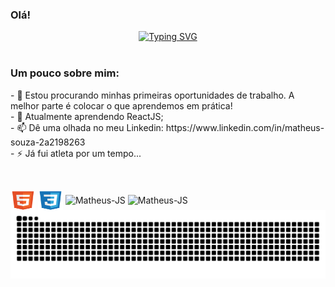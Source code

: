 ### Olá!

<div align="center">
  <a href="https://git.io/typing-svg"><img src="https://readme-typing-svg.demolab.com?font=Fira+Code&pause=1000&background=FFFFFF00&width=435&lines=Ol%C3%A1%2C+meu+nome+%C3%A9+Matheus+Souza!" alt="Typing SVG" />  </a>
</div>

<img align="center" alt="" src="./src/header-gif.gif">

<h3> Um pouco sobre mim: </h3>
- 🔭 Estou procurando minhas primeiras oportunidades de trabalho. A melhor parte é colocar o que aprendemos em prática! <br>
- 🌱 Atualmente aprendendo ReactJS; <br>
- 📫 Dê uma olhada no meu Linkedin: https://www.linkedin.com/in/matheus-souza-2a2198263 <br>
- ⚡ Já fui atleta por um tempo...

##

<div style="display: inline_block"><br>
   <!-- <img align="center" alt="Rafa-Js" height="30" width="40" src="https://raw.githubusercontent.com/devicons/devicon/master/icons/javascript/javascript-plain.svg"> -->
     <img align="center" alt="Matheus-HTML" height="30" width="40" src="https://raw.githubusercontent.com/devicons/devicon/master/icons/html5/html5-original.svg">
     <img align="center" alt="Matheus-CSS" height="30" width="40" src="https://raw.githubusercontent.com/devicons/devicon/master/icons/css3/css3-original.svg">
      <img align="center" alt="Matheus-JS" height="30" width="40" src="https://cdn.jsdelivr.net/gh/devicons/devicon/icons/javascript/javascript-plain.svg">
      <img align="center" alt="Matheus-JS" height="30" width="40" src="https://cdn.jsdelivr.net/gh/devicons/devicon/icons/react/react-original.svg" />
          
  
</div>

<picture align="center">
  <source media="(prefers-color-scheme: dark)" srcset="https://raw.githubusercontent.com/SouzaMatheusH/SouzaMatheusH/output/github-contribution-grid-snake-dark.svg">
  <source media="(prefers-color-scheme: light)" srcset="https://raw.githubusercontent.com/SouzaMatheusH/SouzaMatheusH/output/github-contribution-grid-snake-dark.svg">
  <img align="center" alt="github contribution grid snake animation" src="https://raw.githubusercontent.com/SouzaMatheusH/SouzaMatheusH/output/github-contribution-grid-snake.svg">
</picture>
